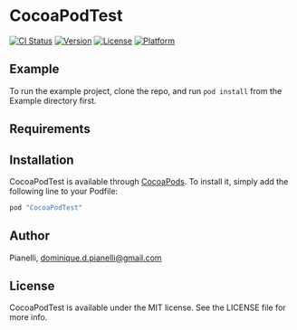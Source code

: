 # CocoaPodTest

[![CI Status](http://img.shields.io/travis/dpianelli/CocoaPodTest.svg?style=flat)](https://travis-ci.org/dpianelli/CocoaPodTest)
[![Version](https://img.shields.io/cocoapods/v/CocoaPodTest.svg?style=flat)](http://cocoapods.org/pods/CocoaPodTest)
[![License](https://img.shields.io/cocoapods/l/CocoaPodTest.svg?style=flat)](http://cocoapods.org/pods/CocoaPodTest)
[![Platform](https://img.shields.io/cocoapods/p/CocoaPodTest.svg?style=flat)](http://cocoapods.org/pods/CocoaPodTest)

## Example

To run the example project, clone the repo, and run `pod install` from the Example directory first.

## Requirements

## Installation

CocoaPodTest is available through [CocoaPods](http://cocoapods.org). To install
it, simply add the following line to your Podfile:

```ruby
pod "CocoaPodTest"
```

## Author

Pianelli, dominique.d.pianelli@gmail.com

## License

CocoaPodTest is available under the MIT license. See the LICENSE file for more info.
